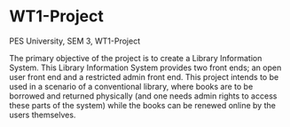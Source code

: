 # WT1-Project
PES University, SEM 3, WT1-Project

The primary objective of the project is to create a Library Information System. This Library Information System provides two front ends; an open user front end and a restricted admin front end. This project intends to be used in a scenario of a conventional library, where books are to be borrowed and returned physically (and one needs admin rights to access these parts of the system) while the books can be renewed online by the users themselves. 
